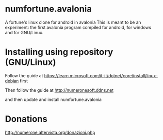# numfortune.avalonia
A fortune's linux clone for android in avalonia
This is meant to be an experiment: the first avalonia program compiled for android, for windows and for GNU/Linux.


# Installing using repository (GNU/Linux)
Follow the guide at https://learn.microsoft.com/it-it/dotnet/core/install/linux-debian first

Then follow the guide at http://numeronesoft.ddns.net

and then update and install numfortune.avalonia

# Donations

http://numerone.altervista.org/donazioni.php

